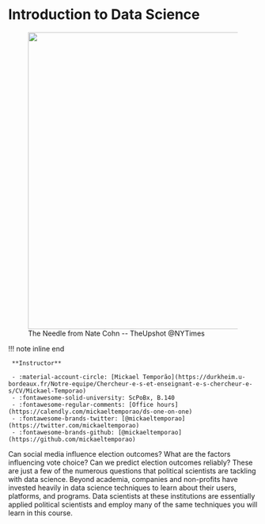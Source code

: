 # Introduction to Data Science

<figure>
  <img src="https://img.huffingtonpost.com/asset/5c930c4a36000020266dac44.gif?ops=scalefit_630_noupscale" width=600 />
  <figcaption>The Needle from Nate Cohn -- TheUpshot @NYTimes</figcaption>
</figure>

!!! note inline end

     **Instructor**

     - :material-account-circle: [Mickael Temporão](https://durkheim.u-bordeaux.fr/Notre-equipe/Chercheur-e-s-et-enseignant-e-s-chercheur-e-s/CV/Mickael-Temporao)
     - :fontawesome-solid-university: ScPoBx, B.140
     - :fontawesome-regular-comments: [Office hours](https://calendly.com/mickaeltemporao/ds-one-on-one)
     - :fontawesome-brands-twitter: [@mickaeltemporao](https://twitter.com/mickaeltemporao)
     - :fontawesome-brands-github: [@mickaeltemporao](https://github.com/mickaeltemporao)

Can social media influence election outcomes? What are the factors influencing vote choice? Can we predict election outcomes reliably? These are just a few of the numerous questions that political scientists are tackling with data science. Beyond academia, companies and non-profits have invested heavily in data science techniques to learn about their users, platforms, and programs. Data scientists at these institutions are essentially applied political scientists and employ many of the same techniques you will learn in this course.

